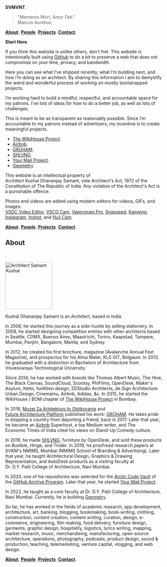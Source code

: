 **SVMVNT**.

> "Memento Mori, Amor Fati."  
> Marcus Aurelius.

**[About](#about)**. **[People](#people)**. **[Projects](#projects)**. **[Contact](#contact)**.

**Start Here**.

If you think this website is unlike others, don't fret. This website is intentionally built using <a href="https://github.com/kushalsamant" rel="noopener noreferrer" target="_blank">GitHub</a> to do a bit to preserve a web that does not compromise on your time, privacy, and bandwidth.

Here you can see what I’ve shipped recently, what I’m building next, and how I’m doing as an architect. By sharing this information I aim to demystify the weird and wonderful process of working on mostly bootstrapped projects.

I’m working hard to build a mindful, respectful, and accountable space for my patrons. I’ve lots of ideas for how to do a better job, as well as lots of challenges.

This is meant to be as transparent as reasonably possible. Since I’m accountable to my patrons instead of advertisers, my incentive is to create meaningful projects.

- <a href="https://www.wikihouse.cc" rel="noopener noreferrer" target="_blank">The&nbsp;WikiHouse&nbsp;Project</a>.  
- <a href="https://www.airbnb.co.in/users/show/21563871" rel="noopener noreferrer" target="_blank">Airbnb</a>.  
- <a href="https://kvshvl.in/projects/gruham.html" rel="noopener noreferrer" target="_blank">GRÜHAM</a>.  
- <a href="https://www.sketchfab.com/3d-models/shelving-complete-cutting-files-guide-135b548e7c5e4b28a0aae1777c99840e" rel="noopener noreferrer" target="_blank">SHLVNG</a>.  
- <a href="https://kushalsamant.github.io/projects/yourmailproject_archive.html">Your&nbsp;Mail&nbsp;Project</a>.  
- <a href="https://geometry.printify.me" rel="noopener noreferrer" target="_blank">Geometry</a>.

This website is an intellectual property of Architect&nbsp;Kushal&nbsp;Dhananjay&nbsp;Samant, vide Architect's&nbsp;Act,&nbsp;1972 of the Constitution&nbsp;of&nbsp;The&nbsp;Republic&nbsp;of&nbsp;India. Any violation of the Architect's Act is a punishable offence.

Photos and videos are edited using modern editors for videos, GIFs, and images:  
<a href="https://videosoftdev.com" rel="noopener noreferrer" target="_blank">VSDC Video Editor</a>, <a href="https://play.google.com/store/apps/details?id=com.vsco.cam" rel="noopener noreferrer" target="_blank">VSCO Cam</a>, <a href="https://play.google.com/store/apps/details?id=maa.vaporwave_editor_glitch_vhs_trippy_pro" rel="noopener noreferrer" target="_blank">Vaporgram Pro</a>, <a href="https://play.google.com/store/apps/details?id=com.niksoftware.snapseed" rel="noopener noreferrer" target="_blank">Snapseed</a>, <a href="https://kapwing.com" rel="noopener noreferrer" target="_blank">Kapwing</a>, <a href="https://play.google.com/store/apps/details?id=com.instagram.android" rel="noopener noreferrer" target="_blank">Instagram</a>, <a href="https://play.google.com/store/apps/details?id=com.camerasideas.instashot" rel="noopener noreferrer" target="_blank">Inshot</a>, and <a href="https://play.google.com/store/apps/details?id=kr.co.manhole.hujicam" rel="noopener noreferrer" target="_blank">Huji Cam</a>.

**[About](#about)**. **[People](#people)**. **[Projects](#projects)**. **[Contact](#contact)**.

**<h2 id="about">About</h2>**.

<img src="/assets/img/logo_kushal_samant_profile_picture_white.png" alt="Architect Samant Kushal" width="150">

Kushal&nbsp;Dhananjay&nbsp;Samant is an Architect, based in India.

In 2006, he started this journey as a side-hustle by selling stationery. In 2009, he started designing competition entries with other architects based in Seattle, CDMX, Buenos Aires, Maastricht, Torino, Kaapstad, Tampere, Mumbai, Panjim, Bangalore, Manila, and Sydney.

In 2012, he created his first brochure, magazine (Avalanche Annual Fest Magazine), and prospectus for his Alma Mater, KLS GIT, Belgaum. In 2013, he graduated with a distinction in Bachelors&nbsp;of&nbsp;Architecture from Visvesvaraya&nbsp;Technological&nbsp;University.

Since 2014, he has worked with brands like Thomas Albert Music, The Hive, The Black Canvas, SoundCloud, Scootsy, PhiFilms, OpenDesk, Maker's Asylum, Ketto, funKtion design, EDStudio Architects, de.Sign Architecture Urban Design, Cinemamu, Airbnb, Adidas, &c. In 2015, he started the WikiHouse / BOM chapter of <a href="https://www.wikihouse.cc" rel="noopener noreferrer" target="_blank">The&nbsp;WikiHouse&nbsp;Project</a> in Bombay.

In 2016, <a href="http://www.mao.si" rel="noopener noreferrer" target="_blank">Muzej&nbsp;Za&nbsp;Arhitekturo&nbsp;In&nbsp;Oblikovanje</a> and <a href="https://www.futurearchitectureplatform.org/projects/8e8af477-4aea-431b-a69f-74cd05862eac" rel="noopener noreferrer" target="_blank">Future&nbsp;Architecture&nbsp;Platform</a> published his work: <a href="https://kvshvl.in/projects/gruham.html" rel="noopener noreferrer" target="_blank">GRÜHAM</a>. He takes pride in stopping a country from deporting a friend, back in 2017. Later that year, he became an <a href="https://www.airbnb.co.in/users/show/21563871" rel="noopener noreferrer" target="_blank">Airbnb</a> Superhost, a top Medium writer, and The Economic&nbsp;Times&nbsp;of&nbsp;India cited his views on Stand-Up&nbsp;Comedy culture.

In 2018, he made <a href="https://www.sketchfab.com/3d-models/shelving-complete-cutting-files-guide-135b548e7c5e4b28a0aae1777c99840e" rel="noopener noreferrer" target="_blank">SHLVNG</a>, furniture by OpenDesk, and sold these products on Bumble, Hinge, and Tinder. In 2019, he proofread research papers at SVKM's NMIMS, Mumbai (NMIMS&nbsp;School&nbsp;of&nbsp;Branding&nbsp;&&nbsp;Advertising). Later that year, he taught Architectural Design, Graphics & Drawing Representation, and AutoDesk products as a visiting faculty at Dr.&nbsp;D.Y.&nbsp;Patil&nbsp;College&nbsp;of&nbsp;Architecture, Navi Mumbai.

In 2020, one of his repositories was selected for the <a href="https://youtu.be/fzI9FNjXQ0o" rel="noopener noreferrer" target="_blank">Arctic&nbsp;Code&nbsp;Vault</a> of the <a href="https://archiveprogram.github.com" rel="noopener noreferrer" target="_blank">GitHub&nbsp;Archive&nbsp;Program</a>. Later that year, he started <a href="https://kushalsamant.github.io/projects/yourmailproject_archive.html" rel="noopener noreferrer" target="_blank">Your&nbsp;Mail&nbsp;Project</a>.

In 2022, he taught as a core faculty at Dr.&nbsp;D.Y.&nbsp;Patil&nbsp;College&nbsp;of&nbsp;Architecture, Navi Mumbai. Currently, he is building <a href="https://geometry.printify.me" rel="noopener noreferrer" target="_blank">Geometry</a>.

So far, he has worked in the fields of academic research, app development, architecture, art, banking, blogging, bookmaking, book-writing, clothing, construction, content creation, content writing, curation, design, e-commerce, engineering, film making, food delivery, furniture design, garments, graphic design, hospitality, logistics, lyrics writing, mapping, market research, music, merchandising, manufacturing, open-source architecture, operations, photography, podcasts, product design, sound & production, teaching, telemarketing, venture capital, vlogging, and web design.

**[About](#about)**. **[People](#people)**. **[Projects](#projects)**. **[Contact](#contact)**.
